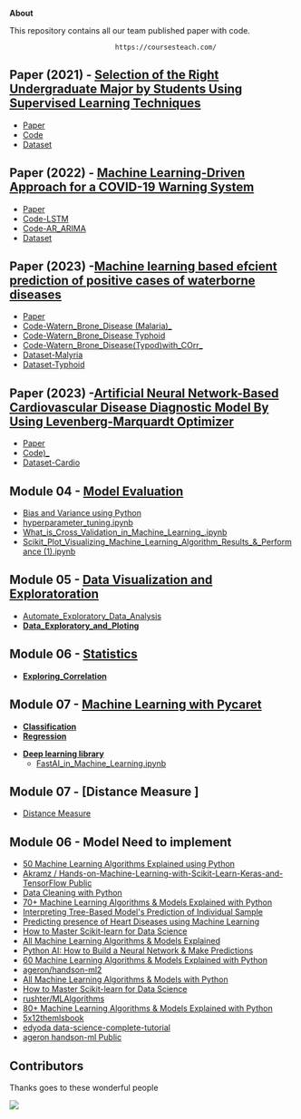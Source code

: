 **About**

This repository contains all our team published paper with code. 

                              https://coursesteach.com/

## Paper (2021)  - [Selection of the Right Undergraduate Major by Students Using Supervised Learning Techniques](https://github.com/hussain0048/Machine-Learning/tree/master/Sklearn/Unsupervised%20Learning)
   - [Paper](https://github.com/hussain0048/Research-Papers/blob/main/applsci-11-10639-v2.pdf)
   -  [Code](https://github.com/hussain0048/Research-Papers/blob/main/Selection_of_the_Right_Undergraduate_Major_.ipynb)
   -  [Dataset](https://github.com/hussain0048/Research-Papers/blob/main/Placement_Data_Full_Class.csv)
 
## Paper (2022) - [Machine Learning-Driven Approach for a COVID-19 Warning System](https://github.com/hussain0048/Research-Papers)
  - [Paper](https://github.com/hussain0048/Research-Papers/blob/main/electronics-11-03875.pdf)
  - [Code-LSTM](https://github.com/hussain0048/Research-Papers/blob/main/5_13_2020_Covid_LSTM.ipynb)
  - [Code-AR_ARIMA](https://github.com/hussain0048/Research-Papers/blob/main/AR_and_ARIMA_Models.ipynb)
  - [Dataset](https://github.com/hussain0048/Research-Papers/blob/main/data_cases1.csv)
  
## Paper (2023) -[**Machine learning based efcient prediction of positive cases of waterborne diseases**](https://github.com/hussain0048/Research-Papers)
   -  [Paper](https://github.com/hussain0048/Research-Papers/blob/main/Machine_learning_based_efficient_prediction_of_pos.pdf)
   -  [Code-Watern_Brone_Disease (Malaria)_](https://github.com/hussain0048/Research-Papers/blob/main/Watern_Brone_Disease_3_23_21_(Malaria)_.ipynb)
   -  [Code-Watern_Brone_Disease Typhoid](https://github.com/hussain0048/Research-Papers/blob/main/Watern_Brone_Disease_3_23_21_(Typhoid)_.ipynb)
   -  [Code-Watern_Brone_Disease(Typod)with_COrr_](https://github.com/hussain0048/Research-Papers/blob/main/Watern_Brone_Disease_3_23_21_(Typod)with_COrr_.ipynb)
   -  [Dataset-Malyria](https://github.com/hussain0048/Research-Papers/blob/main/Malyria_2-21-2021.csv)
   -  [Dataset-Typhoid](https://github.com/hussain0048/Research-Papers/blob/main/Typhoid_2-21-2021.csv)

## Paper (2023) -[**Artificial Neural Network-Based Cardiovascular Disease Diagnostic Model By Using Levenberg-Marquardt Optimizer**](https://github.com/hussain0048/Research-Papers)
   -  [Paper](https://github.com/hussain0048/Research-Papers/blob/main/Machine_learning_based_efficient_prediction_of_pos.pdf)
   -  [Code)_](https://github.com/hussain0048/Research-Papers/blob/main/ANN_Based_Cardiovascular_Disease_Diagnostic_Model_By_Using_LMO_combined.ipynb)
   -  [Dataset-Cardio](https://github.com/hussain0048/Research-Papers/blob/main/cardio_train.csv)


## Module 04 - [Model Evaluation](https://github.com/hussain0048/Machine-Learning/tree/master/Model%20Evaluation)
  - [Bias and Variance using Python](https://github.com/hussain0048/Machine-Learning/blob/master/Model%20Evaluation/Bias_and_Variance_using_Python.ipynb)
  - [hyperparameter_tuning.ipynb](https://github.com/hussain0048/Machine-Learning/blob/master/Model%20Evaluation/hyperparameter_tuning.ipynb)
  - [What_is_Cross_Validation_in_Machine_Learning_.ipynb](https://github.com/hussain0048/Machine-Learning/blob/master/Model%20Evaluation/What_is_Cross_Validation_in_Machine_Learning_.ipynb)
  - [Scikit_Plot_Visualizing_Machine_Learning_Algorithm_Results_&_Performance (1).ipynb](https://github.com/hussain0048/Machine-Learning/blob/master/Model%20Evaluation/Scikit_Plot_Visualizing_Machine_Learning_Algorithm_Results_%26_Performance%20(1).ipynb)

## Module 05 - [Data Visualization and Exploratoration](https://github.com/hussain0048/Machine-Learning/tree/master/Data%20Visualization)
  - [Automate_Exploratory_Data_Analysis](https://github.com/hussain0048/Machine-Learning/blob/master/Data%20Visualization/Automate_Exploratory_Data_Analysis.ipynb)
  - [**Data_Exploratory_and_Ploting**](https://github.com/hussain0048/Machine-Learning/blob/master/Data_Exploratory_and_Ploting.ipynb)

## Module 06 -  [Statistics](https://github.com/hussain0048/Machine-Learning/tree/master/Statistics)
  - [**Exploring_Correlation**](https://github.com/hussain0048/Machine-Learning/blob/master/Statistics/Exploring_Correlation_10_14_21.ipynb)
  
## Module 07 - [Machine Learning with Pycaret]()  
  - [**Classification**](https://github.com/hussain0048/Machine-Learning/blob/master/Auto_Model_Training_and_Evaluation_.ipynb)
  - [**Regression**](https://github.com/hussain0048/Machine-Learning/blob/master/Regression_With_Pycaret.ipynb)

 * [**Deep learning library**](https://github.com/hussain0048/Machine-Learning/tree/master/Deep%20Learning%20library)
   *   [FastAI_in_Machine_Learning.ipynb](https://github.com/hussain0048/Machine-Learning/blob/master/Deep%20Learning%20library/FastAI_in_Machine_Learning.ipynb) 

## Module 07 - [Distance Measure ]
   - [Distance Measure ](https://github.com/hussain0048/Machine-Learning/blob/master/Distance_Measure_.ipynb)
 
 
 ## Module 06 - Model Need to implement
  - [50 Machine Learning Algorithms Explained using Python](https://medium.com/coders-camp/50-machine-learning-algorithms-explained-using-python-8e79b1d89c98)
  - [Akramz
/
Hands-on-Machine-Learning-with-Scikit-Learn-Keras-and-TensorFlow
Public](https://github.com/Akramz/Hands-on-Machine-Learning-with-Scikit-Learn-Keras-and-TensorFlow)
  - [Data Cleaning with Python](https://medium.com/bitgrit-data-science-publication/data-cleaning-with-python-f6bc3da64e45)
  - [70+ Machine Learning Algorithms & Models Explained with Python](https://medium.com/coders-camp/all-machine-learning-algorithms-models-explained-adcd95d5fb3c)
  - [Interpreting Tree-Based Model's Prediction of Individual Sample](https://coderzcolumn.com/tutorials/machine-learning/treeinterpreter-interpreting-tree-based-models-prediction-of-individual-sample?fbclid=IwAR2-zcjOO-c3XfiDoG6eufSmBaFz9mnrislreMJF6NluNUAwZZWCWtM8kYI)
  - [Predicting presence of Heart Diseases using Machine Learning](https://towardsdatascience.com/predicting-presence-of-heart-diseases-using-machine-learning-36f00f3edb2c)
  - [How to Master Scikit-learn for Data Science](https://towardsdatascience.com/how-to-master-scikit-learn-for-data-science-c29214ec25b0)
  - [All Machine Learning Algorithms & Models Explained](https://medium.com/coders-camp/all-machine-learning-algorithms-models-explained-adcd95d5fb3c)
  - [Python AI: How to Build a Neural Network & Make Predictions](https://realpython.com/python-ai-neural-network/?fbclid=IwAR2AAOh0PhQU2IjIgPA__4YR_9MnR1rFBCgDVCk2A2Xxi92oDT8zn0qJJ0A)
  - [60 Machine Learning Algorithms & Models Explained with Python](https://medium.com/coders-camp/all-machine-learning-algorithms-models-explained-adcd95d5fb3c)
  - [ageron/handson-ml2](https://github.com/ageron/handson-ml2)
  - [All Machine Learning Algorithms & Models with Python](https://medium.com/coders-camp/all-machine-learning-algorithms-models-explained-adcd95d5fb3c)
  - [How to Master Scikit-learn for Data Science](https://towardsdatascience.com/how-to-master-scikit-learn-for-data-science-c29214ec25b0)
  - [rushter/MLAlgorithms](https://github.com/rushter/MLAlgorithms)
  - [80+ Machine Learning Algorithms & Models Explained with Python](https://medium.com/coders-camp/all-machine-learning-algorithms-models-explained-adcd95d5fb3c)
  - [5x12themlsbook](https://github.com/5x12/themlsbook)
  - [edyoda data-science-complete-tutorial](https://github.com/edyoda/data-science-complete-tutorial)
  - [ageron handson-ml Public](https://github.com/ageron/handson-ml)
 
   
   
## **Contributors**
Thanks goes to these wonderful people 

<a href="https://github.com/hussain0048/Machine-Learning/graphs/contributors">
  <img src="https://contrib.rocks/image?repo=hussain0048/Machine-Learning" />
</a>






